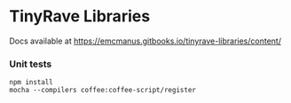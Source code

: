 # TinyRave Libraries

Docs available at https://emcmanus.gitbooks.io/tinyrave-libraries/content/


### Unit tests

```
npm install
mocha --compilers coffee:coffee-script/register
```
